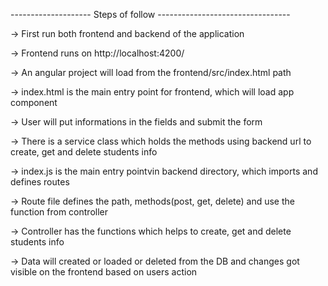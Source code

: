 -------------------- Steps of follow ---------------------------------

-> First run both frontend and backend of the application

-> Frontend runs on http://localhost:4200/

-> An angular project will load from the frontend/src/index.html path

-> index.html is the main entry point for frontend, which will load app component

-> User will put informations in the fields and submit the form

-> There is a service class which holds the methods using backend url to create, get and delete students info

-> index.js is the main entry pointvin backend directory, which imports and defines routes

-> Route file defines the path, methods(post, get, delete) and use the function from controller

-> Controller has the functions which helps to create, get and delete students info

-> Data will created or loaded or deleted from the DB and changes got visible on the frontend based on users action

